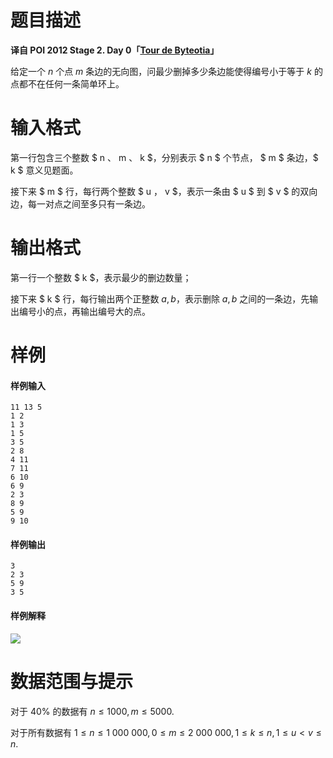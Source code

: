 
# 题目描述

**译自 POI 2012 Stage 2. Day 0「[Tour de Byteotia](https://szkopul.edu.pl/problemset/problem/mormqC6WwjeIiBpSNMhVbHni/site/?key=statement)」**

给定一个 $n$ 个点 $m$ 条边的无向图，问最少删掉多少条边能使得编号小于等于 $k$ 的点都不在任何一条简单环上。

# 输入格式

第一行包含三个整数 $ n $、$ m $、$ k $，分别表示 $ n $ 个节点， $ m $ 条边，$ k $ 意义见题面。

接下来 $ m $ 行，每行两个整数 $ u $，$ v $，表示一条由 $ u $ 到 $ v $ 的双向边，每一对点之间至多只有一条边。

# 输出格式

第一行一个整数 $ k $，表示最少的删边数量；

接下来 $ k $ 行，每行输出两个正整数 $a,b$，表示删除 $a,b$ 之间的一条边，先输出编号小的点，再输出编号大的点。

# 样例

#### 样例输入
```plain
11 13 5
1 2
1 3
1 5
3 5
2 8
4 11
7 11
6 10
6 9
2 3
8 9
5 9
9 10
```

#### 样例输出
```plain
3
2 3
5 9
3 5
```

#### 样例解释
![](/source/loj/2693/img/aHR0cHM6Ly9zemtvcHVsLmVkdS5wbC9wcm9ibGVtc2V0L3Byb2JsZW0vbW9ybXFDNld3amVJaUJwU05NaFZiSG5pL3NpdGUvaW1hZ2VzL09JMTkvdG91emFkMS5naWY=.gif)

# 数据范围与提示

对于 $40\%$ 的数据有 $n \le 1000,m \le 5000$.

对于所有数据有 $1 \le n \le 1\ 000\ 000,0 \le m \le 2\ 000\ 000,1 \le k \le n, 1 \le u \lt v \le n$.

